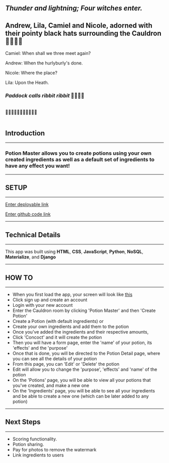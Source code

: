 ## _Thunder and lightning; Four witches enter._

## Andrew, Lila, Camiel and Nicole, adorned with their pointy black hats surrounding the Cauldron🧙🧙🧙🧙

Camiel: When shall we three meet again?

Andrew: When the hurlyburly's done.

Nicole: Where the place?

Lila: Upon the Heath.

### _Paddock calls_ _ribbit_ _ribbit_ 🐸🐸🐸🐸

<br />
🔮✨🔮✨🔮✨🔮✨🔮✨🔮
<br/>
</br>

## Introduction

<hr />

### Potion Master allows you to create potions using your own created ingredients as well as a default set of ingredients to have any effect you want!

<hr />

## SETUP

<hr />

[Enter deployable link](google.ca)

[Enter github code link](google.com)

<hr/>

## Technical Details

<hr/>

This app was built using **HTML**, **CSS**, **JavaScript**, **Python**, **NoSQL**, **Materialize**, and **Django**

<hr />

## HOW TO

<hr />

- When you first load the app, your screen will look like [this](https://imgur.com/oNx0b0J)
- Click sign up and create an account
- Login with your new account
- Enter the Cauldron room by clicking 'Potion Master' and then 'Create Potion'
- Create a Potion (with default ingredients) or
- Create your own ingredients and add them to the potion
- Once you've added the ingredients and their respective amounts,
- Click 'Concoct' and it will create the potion
- Then you will have a form page, enter the 'name' of your potion, its 'effects' and the 'purpose'
- Once that is done, you will be directed to the Potion Detail page, where you can see all the details of your potion
- From this page, you can 'Edit' or 'Delete' the potion
- Edit will allow you to change the 'purpose', 'effects' and 'name' of the potion
- On the 'Potions' page, you will be able to view all your potions that you've created, and make a new one
- On the 'Ingredients' page, you will be able to see all your ingredients and be able to create a new one (which can be later added to any potion)

<hr />

## Next Steps

<hr />

- Scoring functionality.
- Potion sharing.
- Pay for photos to remove the watermark
- Link ingredients to users
